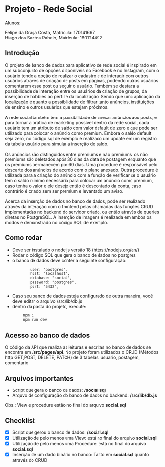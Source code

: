 # Projeto - Rede Social

Alunos:

Felipe da Graça Costa, Matrícula: 170141667<br/>
Hiago dos Santos Rabelo, Matrícula: 160124492

## Introdução

O projeto de banco de dados para aplicativo de rede social é inspirado em um subconjunto de opções disponíveis no Facebook e no Instagram, com o usuário tendo a opção de realizar o cadastro e de interagir com outros usuários através de criação de posts em páginas, podendo outros usuários comentarem esse post ou seguir o usuário.
Também se destaca a possibilidade de interação entre os usuários da criação de grupos, da inserção de hobbies ao perfil e da localização. Sendo que uma aplicação da localização é quanto a possibilidade de filtrar tanto anúncios, instituições de ensino e outros usuários que estejam próximos.<br/><br/>
A rede social também tem a possibilidade de anexar anúncios aos posts, e para tornar a prática de marketing possível dentro da rede social, cada usuário tem um atributo de saldo com valor default de zero e que pode ser utilizado para colocar o anúncio como premium. Embora o saldo default seja zero, no código sql de exemplo é realizado um update em um registro da tabela usuário para simular a inserção de saldo.<br/><br/>
Os anúncios são distinguidos entre premiums e não premiums, os não premiums são deletados após 30 dias da data de postagem enquanto que os premiums permanecem por 60 dias. Uma procedure é responsável pelo descarte dos anúncios de acordo com o plano anexado. Outra procedure é utilizada para a criação do anúncio com a função de verificar se o usuário tem o saldo mínimo necessário para colocar um anúncio como premium, caso tenha o valor e ele deseje então é descontado da conta, caso contrário é criado sem ser premium e levantado um aviso.<br/><br/>
Acerca da inserção de dados no banco de dados, pode ser realizado através da interação com o frontend pelas chamadas das funções CRUD implementadas no backend do servidor criado, ou então através de queries diretas no PostgreSQL. A inserção de imagens é realizada em ambos os modos e demonstrado no código SQL de exemplo.

## Como rodar

- Deve ser instalado o node.js versão 18 (https://nodejs.org/en/)
- Rodar o código SQL que gera o banco de dados no postgres
- o banco de dados deve conter a seguinte configuração:
  ```
          user: "postgres",
          host: "localhost",
          database: "social",
          password: "postgres",
          port: "5432",
  ```
- Caso seu banco de dados esteja configurado de outra maneira, você deve editar o arquivo /src/lib/db.js
- dentro da pasta do projeto, execute:

```bash
        npm i
        npm run dev
```

## Acesso ao banco de dados

O código da API que realiza as leituras e escritas no banco de dados se encontra em **/src/pages/api**.
No projeto foram utilizados o CRUD (Métodos http GET,POST, DELETE, PATCH) de 3 tabelas: usuario, postagem, comentario

## Arquivos importantes

- Script que gera o banco de dados: **/social.sql**
- Arquvo de configuração do banco de dados no backend: **/src/lib/db.js**

Obs.: View e procedure estão no final do arquivo **social.sql**

## Checklist

- [x] Script que gerou o banco de dados: **/social.sql**
- [x] Utilização de pelo menos uma View: está no final do arquivo **social.sql**
- [x] Utilização de pelo menos uma Procedure: está no final do arquivo **social.sql**
- [x] Inserção de um dado binário no banco: Tanto em **social.sql** quanto através do CRUD
